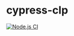 # cypress-clp

[![Node.js CI](https://github.com/antoniocl430/cypress-clp/actions/workflows/node.js.yml/badge.svg)](https://github.com/antoniocl430/cypress-clp/actions/workflows/node.js.yml)
